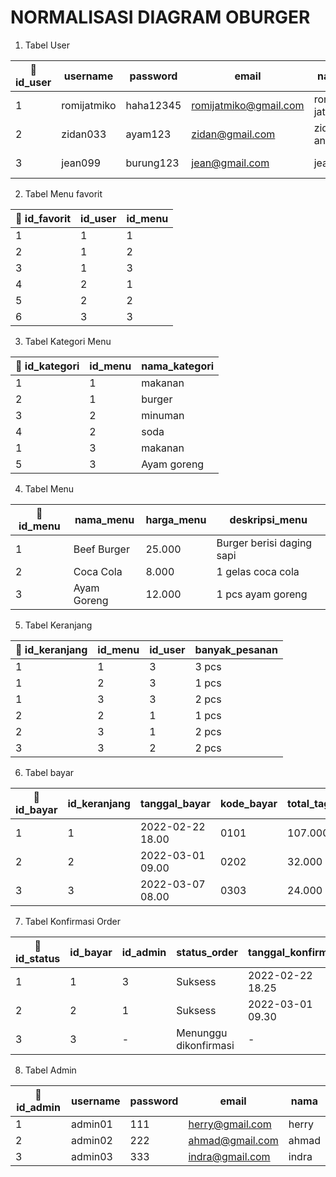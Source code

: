 <h1 b >NORMALISASI DIAGRAM OBURGER </h1>



1. Tabel User

|🔑 id_user| username     | password     |  email                 |  nama           | alamat        | no_hp         | tanggal_lahir     |             
| -------   | ------------ | ------------ |------------------------|---------------- | --------------|---------------| ------------------|
| 1         | romijatmiko  | haha12345    | romijatmiko@gmail.com  | romi jatmiko    | Jatibarang    | 082312481258  | 2002-02-13        |
| 2         | zidan033     | ayam123      | zidan@gmail.com        | zidan anwar     | Jatisawit     | 082147577127  | 2003-09-16        |
| 3         | jean099      | burung123    | jean@gmail.com         | jean            | Jatitujuh     | 0873218884885 | 2001-10-12        |



2. Tabel Menu favorit

|🔑 id_favorit| id_user | id_menu |  
| -------      | ------- | -----  |
| 1            | 1       | 1      | 
| 2            | 1       | 2      | 
| 3            | 1       | 3      | 
| 4            | 2       | 1      | 
| 5            | 2       | 2      | 
| 6            | 3       | 3      | 


3. Tabel Kategori Menu 


|🔑 id_kategori| id_menu | nama_kategori |  
| -------   | ------- | -----          |
| 1         | 1       | makanan        | 
| 2         | 1       | burger         | 
| 3         | 2       | minuman        | 
| 4         | 2       | soda           | 
| 1         | 3       | makanan        | 
| 5         | 3       | Ayam goreng    | 


4. Tabel Menu 


|🔑 id_menu| nama_menu          | harga_menu        |  deskripsi_menu                     | 
| -------   | ------------ | ------------ |----------------                | 
| 1         | Beef Burger  | 25.000    |  Burger berisi daging sapi                   | 
| 2         | Coca Cola    | 8.000      | 1 gelas coca cola                    | 
| 3         | Ayam Goreng   | 12.000    | 1 pcs ayam goreng                           | 


5. Tabel Keranjang

|🔑 id_keranjang | id_menu    | id_user      |  banyak_pesanan        |          
| ------------    | --------- | ------------ | -----------------------|
| 1               | 1         | 3            | 3 pcs                  | 
| 1               | 2         | 3            | 1 pcs                  |
| 1               | 3         | 3            | 2 pcs                  |
| 2               | 2         | 1            | 1 pcs                  | 
| 2               | 3         | 1            | 2 pcs                  | 
| 3               | 3         | 2            | 2 pcs                  | 



6. Tabel bayar

|🔑 id_bayar      | id_keranjang      |  tanggal_bayar        |  kode_bayar        |  total_tagihan        |                  
| ------------    | ---------   | ------------ | -----------------------| -----------------------|
| 1               | 1            | 2022-02-22 18.00                  | 0101                  |107.000                  |
| 2               | 2            | 2022-03-01 09.00                 | 0202                  |32.000                  |
| 3               | 3            | 2022-03-07 08.00                 | 0303                  |24.000                  |




7. Tabel Konfirmasi Order

|🔑 id_status      | id_bayar      |  id_admin        |  status_order        |  tanggal_konfirmasi        |                  
| ------------    | ---------      | ------------     | -----------------------| -----------------------|
| 1               | 1              | 3                  | Suksess                  |2022-02-22 18.25                  |
| 2               | 2              | 1                | Suksess                  |2022-03-01 09.30                 |
| 3               | 3              | -                | Menunggu dikonfirmasi                  | -                 |



8. Tabel Admin

|🔑 id_admin| username     | password     |  email                 |  nama           |         
| -------   | ------------ | ------------ |------------------------|---------------- | 
| 1         | admin01  | 111    | herry@gmail.com  | herry    | 
| 2         | admin02     | 222      | ahmad@gmail.com        | ahmad     | 
| 3         | admin03      | 333    | indra@gmail.com         | indra            | 



